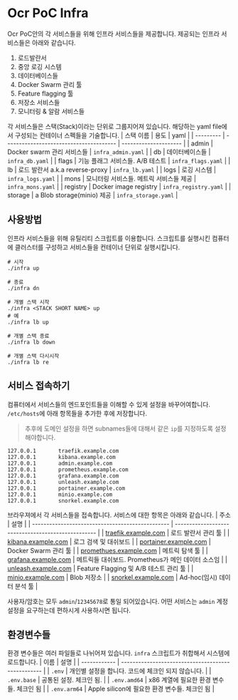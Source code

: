 # Ocr PoC Infra

Ocr PoC안의 각 서비스들을 위해 인프라 서비스들을 제공합니다. 제공되는 인프라 서비스들은 아래와 같습니다.
1. 로드발란서
2. 중앙 로깅 시스템
3. 데이터베이스들
4. Docker Swarm 관리 툴
5. Feature flagging 툴
6. 저장소 서비스들
7. 모니터링 & 알람 서비스들

각 서비스들은 스택(Stack)이라는 단위로 그룹지어져 있습니다. 해당하는 yaml file에서
구성되는 컨테이너 스펙들을 기술합니다.
| 스택 이름 | 용도                                    | yaml                  |
| --------- | --------------------------------------- | --------------------- |
| admin     | Docker swarm 관리 서비스들              | `infra_admin.yaml`    |
| db        | 데이터베이스들                          | `infra_db.yaml`       |
| flags     | 기능 플래그 서비스들. A/B 테스트        | `infra_flags.yaml`    |
| lb        | 로드 발란서 a.k.a reverse-proxy         | `infra_lb.yaml`       |
| logs      | 로깅 시스템                             | `infra_logs.yaml`     |
| mons      | 모니터링 서비스들. 메트릭 서비스들 제공 | `infra_mons.yaml`     |
| registry  | Docker image registry                   | `infra_registry.yaml` |
| storage   | a Blob storage(minio) 제공              | `infra_storage.yaml`  |

## 사용방법
인프라 서비스들을 위해 유틸리티 스크립트를 이용합니다. 스크립트를 실행시킨 컴퓨터에 클러스터를 구성하고 서비스들을 컨테이너 단위로 실행시킵니다.

```
# 시작
./infra up

# 종료
./infra dn

# 개별 스택 시작
./infra <STACK SHORT NAME> up
# 예
./infra lb up

# 개별 스택 종료
./infra lb down

# 개별 스택 다시시작
./infra lb re
```

## 서비스 접속하기
컴퓨터에서 서비스들의 엔드포인트들을 이해할 수 있게 설정을 바꾸어여합니다.
`/etc/hosts`에 아래 항목들을 추가한 후에 저장합니다.
> 추후에 도메인 설정을 하면 subnames들에 대해서 같은 `ip`를 지정하도록 설정해야합니다.

```
127.0.0.1       traefik.example.com
127.0.0.1       kibana.example.com
127.0.0.1       admin.example.com
127.0.0.1       prometheus.example.com
127.0.0.1       grafana.example.com
127.0.0.1       unleash.example.com
127.0.0.1       portainer.example.com
127.0.0.1       minio.example.com
127.0.0.1       snorkel.example.com
```

브라우져에서 각 서비스들을 접속합니다. 서비스에 대한 항목은 아래와 같습니다.
| 주소                                             | 설명                                               |
| ------------------------------------------------ | -------------------------------------------------- |
| [traefik.example.com](traefik.example.com)       | 로드 발란서 관리 툴                                |
| [kibana.example.com](kibana.example.com)         | 로그 검색 및 대쉬보드                              |
| [portainer.example.com](portainer.example.com)   | Docker Swarm 관리 툴                               |
| [promethues.example.com](prometheus.example.com) | 메트릭 탐색 툴                                     |
| [grafana.example.com](grafana.example.com)       | 메트릭들 대쉬보드. Prometheus가 메인 데이터 소스임 |
| [unleash.example.com](unleash.example.com)       | Feature Flagging 및 A/B 테스트 관리 툴             |
| [minio.example.com](minio.example.com)           | Blob 저장소                                        |
| [snorkel.example.com](snorkel.example.com)       | Ad-hoc(임시) 데이터 분석 툴                        |

사용자/암호는 모두 `admin`/`12345678`로 통일 되어있습니다. 어떤 서비스는 `admin` 계정 설정을 요구하는데 편하시게 사용하시면 됩니다.



## 환경변수들
환경 변수들은 여러 파일들로 나뉘어져 있습니다. `infra` 스크립트가 취합해서
시스템에 로드합니다.
| 이름         | 설명                                               |
| ------------ | -------------------------------------------------- |
| `.env`       | 개인별 설정을 합니다. 코드에 체크인 되지 않습니다. |
| `.env.base`  | 공통된 설정. 체크인 됨.                            |
| `.env.amd64` | x86 계열에 필요한 환경 변수들. 체크인 됨           |
| `.env.arm64` | Apple silicon에 필요한 환경 변수들. 체크인 됨      |




